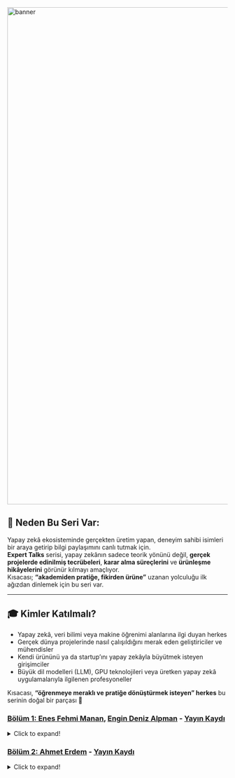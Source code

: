 
<img width="3780" height="1134" alt="banner" src="https://github.com/user-attachments/assets/1a1e01e3-93ef-4074-8f58-f05d691b1002" />

## 🤔 Neden Bu Seri Var:
Yapay zekâ ekosisteminde gerçekten üretim yapan, deneyim sahibi isimleri bir araya getirip bilgi paylaşımını canlı tutmak için.  
**Expert Talks** serisi, yapay zekânın sadece teorik yönünü değil, **gerçek projelerde edinilmiş tecrübeleri**, **karar alma süreçlerini** ve **ürünleşme hikâyelerini** görünür kılmayı amaçlıyor.  
Kısacası; **“akademiden pratiğe, fikirden ürüne”** uzanan yolculuğu ilk ağızdan dinlemek için bu seri var.

---

## 🎓 Kimler Katılmalı?
- Yapay zekâ, veri bilimi veya makine öğrenimi alanlarına ilgi duyan herkes  
- Gerçek dünya projelerinde nasıl çalışıldığını merak eden geliştiriciler ve mühendisler  
- Kendi ürününü ya da startup’ını yapay zekâyla büyütmek isteyen girişimciler  
- Büyük dil modelleri (LLM), GPU teknolojileri veya üretken yapay zekâ uygulamalarıyla ilgilenen profesyoneller  

Kısacası, **“öğrenmeye meraklı ve pratiğe dönüştürmek isteyen” herkes** bu serinin doğal bir parçası 🌟


### [Bölüm 1: Enes Fehmi Manan](https://www.linkedin.com/in/enesfehmimanan/), [Engin Deniz Alpman](https://www.linkedin.com/in/engindenizalpman/) - [Yayın Kaydı](https://www.youtube.com/@GuncelZeka)
<details>
<summary>Click to expand!</summary>

- [Whatsapp iletişim kanalı](https://chat.whatsapp.com/GPVPO3koukQ0iGzZGprOXQ)
- [AI Engineer Youtube Kanalı](https://www.youtube.com/@aiDotEngineer)
- [Alpha Signal AI Bülten](https://alphasignal.ai/)
- [LLM System Prompt Leaks Reposu](https://github.com/asgeirtj/system_prompts_leaks)

</details>


</details>

### [Bölüm 2: Ahmet Erdem](https://www.linkedin.com/in/aerdem4/) - [Yayın Kaydı](https://www.youtube.com/@GuncelZeka)
<details>
<summary>Click to expand!</summary>

- [LOFO Importance](https://github.com/aerdem4/lofo-importance)
- [Logits Processor Zoo](https://github.com/NVIDIA/logits-processor-zoo)
- [RAPIDS AI](https://github.com/rapidsai)
  
</details>
